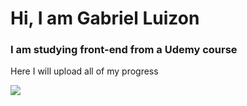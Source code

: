 # Hi, I am Gabriel Luizon 

### I am studying front-end from a Udemy course
Here I will upload all of my progress

   <img src="http://img.shields.io/static/v1?label=STATUS&message=UNDER%20DEVELOPMENT&color=RED&style=for-the-badge"/>
